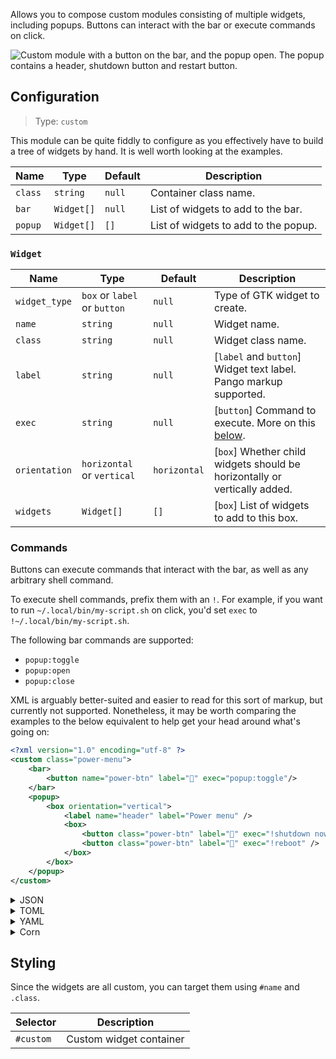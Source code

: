 Allows you to compose custom modules consisting of multiple widgets, including popups. 
Buttons can interact with the bar or execute commands on click.

![Custom module with a button on the bar, and the popup open. The popup contains a header, shutdown button and restart button.](https://user-images.githubusercontent.com/5057870/196058785-042ef171-7e77-4d5c-921a-eca03c6424bd.png)

## Configuration

> Type: `custom`

This module can be quite fiddly to configure as you effectively have to build a tree of widgets by hand.
It is well worth looking at the examples.

| Name    | Type       | Default | Description                          |
|---------|------------|---------|--------------------------------------|
| `class` | `string`   | `null`  | Container class name.                |
| `bar`   | `Widget[]` | `null`  | List of widgets to add to the bar.   |
| `popup` | `Widget[]` | `[]`    | List of widgets to add to the popup. |

### `Widget`

| Name          | Type                         | Default      | Description                                                               |
|---------------|------------------------------|--------------|---------------------------------------------------------------------------|
| `widget_type` | `box` or `label` or `button` | `null`       | Type of GTK widget to create.                                             |
| `name`        | `string`                     | `null`       | Widget name.                                                              |
| `class`       | `string`                     | `null`       | Widget class name.                                                        |
| `label`       | `string`                     | `null`       | [`label` and `button`] Widget text label. Pango markup supported.         |
| `exec`        | `string`                     | `null`       | [`button`] Command to execute. More on this [below](#commands).           |
| `orientation` | `horizontal` or `vertical`   | `horizontal` | [`box`] Whether child widgets should be horizontally or vertically added. |
| `widgets`     | `Widget[]`                   | `[]`         | [`box`] List of widgets to add to this box.                               |

### Commands

Buttons can execute commands that interact with the bar, 
as well as any arbitrary shell command.

To execute shell commands, prefix them with an `!`. 
For example, if you want to run `~/.local/bin/my-script.sh` on click, 
you'd set `exec` to `!~/.local/bin/my-script.sh`.

The following bar commands are supported:

- `popup:toggle`
- `popup:open`
- `popup:close`

XML is arguably better-suited and easier to read for this sort of markup, 
but currently not supported.
Nonetheless, it may be worth comparing the examples to the below equivalent
to help get your head around what's going on:


```xml
<?xml version="1.0" encoding="utf-8" ?>
<custom class="power-menu">
    <bar>
        <button name="power-btn" label="" exec="popup:toggle"/>
    </bar>
    <popup>
        <box orientation="vertical">
            <label name="header" label="Power menu" />
            <box>
                <button class="power-btn" label="" exec="!shutdown now" />
                <button class="power-btn" label="" exec="!reboot" />
            </box>
        </box>
    </popup>
</custom>
```

<details>
<summary>JSON</summary>

```json
{
  "end": [
    {
      "type": "custom",
      "bar": [
        {
          "exec": "popup:toggle",
          "label": "",
          "name": "power-btn",
          "type": "button"
        }
      ],
      "class": "power-menu",
      "popup": [
        {
          "orientation": "vertical",
          "type": "box",
          "widgets": [
            {
              "label": "Power menu",
              "name": "header",
              "type": "label"
            },
            {
              "type": "box",
              "widgets": [
                {
                  "class": "power-btn",
                  "exec": "!shutdown now",
                  "label": "<span font-size='40pt'></span>",
                  "type": "button"
                },
                {
                  "class": "power-btn",
                  "exec": "!reboot",
                  "label": "<span font-size='40pt'></span>",
                  "type": "button"
                }
              ]
            }
          ]
        }
      ]
    }
  ]
}
```

</details>

<details>
<summary>TOML</summary>

```toml
[[end]]
class = 'power-menu'
type = 'custom'

[[end.bar]]
exec = 'popup:toggle'
label = ''
name = 'power-btn'
type = 'button'

[[end.popup]]
orientation = 'vertical'
type = 'box'

[[end.popup.widgets]]
label = 'Power menu'
name = 'header'
type = 'label'

[[end.popup.widgets]]
type = 'box'

[[end.popup.widgets.widgets]]
class = 'power-btn'
exec = '!shutdown now'
label = '''<span font-size='40pt'></span>'''
type = 'button'

[[end.popup.widgets.widgets]]
class = 'power-btn'
exec = '!reboot'
label = '''<span font-size='40pt'></span>'''
type = 'button'
```

</details>

<details>
<summary>YAML</summary>

```yaml
end:
- type: custom
  bar:
  - exec: popup:toggle
    label: 
    name: power-btn
    type: button
  class: power-menu
  popup:
  - orientation: vertical
    type: box
    widgets:
    - label: Power menu
      name: header
      type: label
    - type: box
      widgets:
      - class: power-btn
        exec: '!shutdown now'
        label: <span font-size='40pt'></span>
        type: button
      - class: power-btn
        exec: '!reboot'
        label: <span font-size='40pt'></span>
        type: button
```

</details>

<details>
<summary>Corn</summary>

```corn
let {
    $power_menu = {
        type = "custom"
        class = "power-menu"

        bar = [ { type = "button" name="power-btn" label = "" exec = "popup:toggle" } ]

        popup = [ {
            type = "box"
            orientation = "vertical"
            widgets = [
                { type = "label" name = "header" label = "Power menu" }
                {
                    type = "box"
                    widgets = [
                        { type = "button" class="power-btn" label = "<span font-size='40pt'></span>" exec = "!shutdown now" }
                        { type = "button" class="power-btn" label = "<span font-size='40pt'></span>" exec = "!reboot" }
                    ]
                }
            ]
        } ]
    }
} in {
    end = [ $power_menu ]
}
```

</details>

## Styling

Since the widgets are all custom, you can target them using `#name` and `.class`.

| Selector  | Description             |
|-----------|-------------------------|
| `#custom` | Custom widget container |